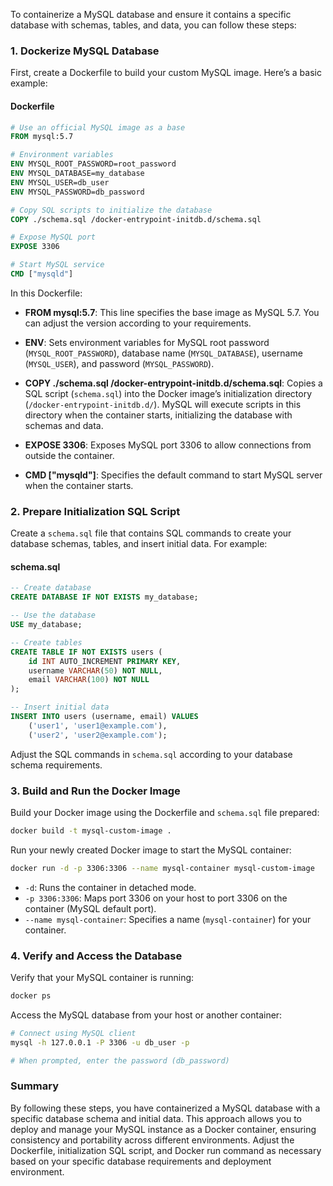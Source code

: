 To containerize a MySQL database and ensure it contains a specific database with schemas, tables, and data, you can follow these steps:

### 1. Dockerize MySQL Database

First, create a Dockerfile to build your custom MySQL image. Here’s a basic example:

#### Dockerfile

```dockerfile
# Use an official MySQL image as a base
FROM mysql:5.7

# Environment variables
ENV MYSQL_ROOT_PASSWORD=root_password
ENV MYSQL_DATABASE=my_database
ENV MYSQL_USER=db_user
ENV MYSQL_PASSWORD=db_password

# Copy SQL scripts to initialize the database
COPY ./schema.sql /docker-entrypoint-initdb.d/schema.sql

# Expose MySQL port
EXPOSE 3306

# Start MySQL service
CMD ["mysqld"]
```

In this Dockerfile:

- **FROM mysql:5.7**: This line specifies the base image as MySQL 5.7. You can adjust the version according to your requirements.
  
- **ENV**: Sets environment variables for MySQL root password (`MYSQL_ROOT_PASSWORD`), database name (`MYSQL_DATABASE`), username (`MYSQL_USER`), and password (`MYSQL_PASSWORD`).

- **COPY ./schema.sql /docker-entrypoint-initdb.d/schema.sql**: Copies a SQL script (`schema.sql`) into the Docker image’s initialization directory (`/docker-entrypoint-initdb.d/`). MySQL will execute scripts in this directory when the container starts, initializing the database with schemas and data.

- **EXPOSE 3306**: Exposes MySQL port 3306 to allow connections from outside the container.

- **CMD ["mysqld"]**: Specifies the default command to start MySQL server when the container starts.

### 2. Prepare Initialization SQL Script

Create a `schema.sql` file that contains SQL commands to create your database schemas, tables, and insert initial data. For example:

#### schema.sql

```sql
-- Create database
CREATE DATABASE IF NOT EXISTS my_database;

-- Use the database
USE my_database;

-- Create tables
CREATE TABLE IF NOT EXISTS users (
    id INT AUTO_INCREMENT PRIMARY KEY,
    username VARCHAR(50) NOT NULL,
    email VARCHAR(100) NOT NULL
);

-- Insert initial data
INSERT INTO users (username, email) VALUES
    ('user1', 'user1@example.com'),
    ('user2', 'user2@example.com');
```

Adjust the SQL commands in `schema.sql` according to your database schema requirements.

### 3. Build and Run the Docker Image

Build your Docker image using the Dockerfile and `schema.sql` file prepared:

```bash
docker build -t mysql-custom-image .
```

Run your newly created Docker image to start the MySQL container:

```bash
docker run -d -p 3306:3306 --name mysql-container mysql-custom-image
```

- `-d`: Runs the container in detached mode.
- `-p 3306:3306`: Maps port 3306 on your host to port 3306 on the container (MySQL default port).
- `--name mysql-container`: Specifies a name (`mysql-container`) for your container.

### 4. Verify and Access the Database

Verify that your MySQL container is running:

```bash
docker ps
```

Access the MySQL database from your host or another container:

```bash
# Connect using MySQL client
mysql -h 127.0.0.1 -P 3306 -u db_user -p

# When prompted, enter the password (db_password)
```

### Summary

By following these steps, you have containerized a MySQL database with a specific database schema and initial data. This approach allows you to deploy and manage your MySQL instance as a Docker container, ensuring consistency and portability across different environments. Adjust the Dockerfile, initialization SQL script, and Docker run command as necessary based on your specific database requirements and deployment environment.